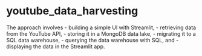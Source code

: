 # youtube_data_harvesting
  The approach involves 
        - building a simple UI with Streamlit, 
        - retrieving data from the YouTube API, 
        - storing it in a MongoDB data lake, 
        - migrating it to a SQL data warehouse, 
        - querying the data warehouse with SQL, and 
        - displaying the data in the Streamlit app.
